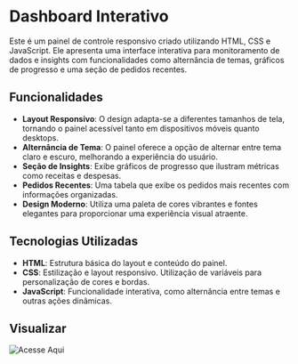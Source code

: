 # Dashboard Interativo 

Este é um painel de controle responsivo criado utilizando HTML, CSS e JavaScript. Ele apresenta uma interface interativa para monitoramento de dados e insights com funcionalidades como alternância de temas, gráficos de progresso e uma seção de pedidos recentes.

## Funcionalidades

- **Layout Responsivo**: O design adapta-se a diferentes tamanhos de tela, tornando o painel acessível tanto em dispositivos móveis quanto desktops.
- **Alternância de Tema**: O painel oferece a opção de alternar entre tema claro e escuro, melhorando a experiência do usuário.
- **Seção de Insights**: Exibe gráficos de progresso que ilustram métricas como receitas e despesas.
- **Pedidos Recentes**: Uma tabela que exibe os pedidos mais recentes com informações organizadas.
- **Design Moderno**: Utiliza uma paleta de cores vibrantes e fontes elegantes para proporcionar uma experiência visual atraente.

## Tecnologias Utilizadas

- **HTML**: Estrutura básica do layout e conteúdo do painel.
- **CSS**: Estilização e layout responsivo. Utilização de variáveis para personalização de cores e bordas.
- **JavaScript**: Funcionalidade interativa, como alternância entre temas e outras ações dinâmicas.

## Visualizar
![Acesse Aqui](https://kallebe-torres.github.io/ResponsiveAdmin_dashboard/)


